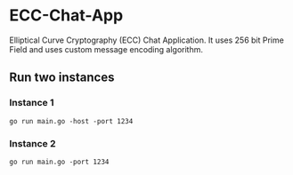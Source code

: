 # ECC-Chat-App
Elliptical Curve Cryptography (ECC) Chat Application. It uses 256 bit Prime Field and uses custom message encoding algorithm.

## Run two instances
### Instance 1
`go run main.go -host -port 1234`
### Instance 2 
`go run main.go -port 1234`
